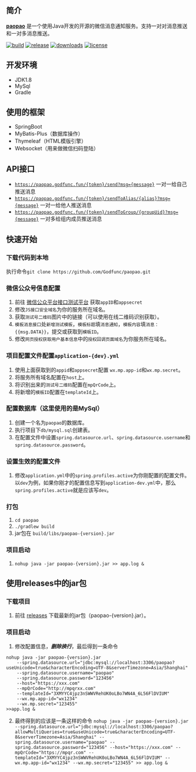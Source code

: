 ## 简介
**[paopao](https://paopao.godfunc.fun)** 是一个使用Java开发的开源的微信消息通知服务。支持一对对消息推送和一对多消息推送。

[![build](https://github.com/Godfunc/paopao/workflows/build/badge.svg)](https://github.com/Godfunc/paopao/actions)
[![release](https://img.shields.io/github/release/Godfunc/paopao.svg)](https://github.com/Godfunc/paopao/releases)
[![downloads](https://img.shields.io/github/downloads/Godfunc/paopao/total.svg)](https://github.com/Godfunc/paopao)
[![license](https://img.shields.io/github/license/Godfunc/paopao)](https://github.com/Godfunc/paopao/blob/master/LICENSE)

## 开发环境
* JDK1.8
* MySql
* Gradle

## 使用的框架
* SpringBoot
* MyBatis-Plus（数据库操作）
* Thymeleaf（HTML模版引擎）
* Websocket（用来做微信扫码登陆）

## API接口
* [`https://paopao.godfunc.fun/{token}/send?msg={message}`](https://paopao.godfunc.fun/message) 一对一给自己推送消息
* [`https://paopao.godfunc.fun/{token}/sendToAlias/{alias}?msg={message}`](https://paopao.godfunc.fun/message-alias) 一对一给他人推送消息
* [`https://paopao.godfunc.fun/{token}/sendToGroup/{groupUid}?msg={message}`](https://paopao.godfunc.fun/message-group) 一对多给组内成员推送消息

## 快速开始
### 下载代码到本地
执行命令`git clone https://github.com/Godfunc/paopao.git`
### 微信公众号信息配置
1. 前往 [微信公众平台接口测试平台](https://mp.weixin.qq.com/debug/cgi-bin/sandboxinfo?action=showinfo&t=sandbox/index) 获取`appID`和`appsecret`
2. 修改`JS接口安全域名`为你的服务所在域名。
3. 获取`测试号二维码`图片中的链接（可以使用在线二维码识别获取）。 
4. `模板消息接口`处`新增测试模板`，`模板标题`填`消息通知`，`模板内容`填`消息： {{msg.DATA}}`，提交或获取到`模板ID`。
5. 修改`网页授权获取用户基本信息`中的`授权回调页面域名`为你服务所在域名。
### 项目配置文件配置`application-{dev}.yml`
1. 使用上面获取到的`appid`和`appsecret`配置 `wx.mp.app-id`和`wx.mp.secret`。
2. 将服务所有域名配置在`host`上。
3. 将识别出来的`测试号二维码`配置在`mpQrCode`上。
4. 将新增的`模板ID`配置在`templateId`上。
### 配置数据库（这里使用的是MySql）
1. 创建一个名为`paopao`的数据库。
2. 执行项目下`db/mysql.sql`创建表。
3. 在配置文件中设置`spring.datasource.url`、`spring.datasource.username`和`spring.datasource.password`。
### 设置生效的配置文件
1. 修改`application.yml`中的`spring.profiles.active`为你刚配置的配置文件。以`dev`为例，如果你刚才的配置信息写到`application-dev.yml`中，那么`spring.profiles.active`就是应该写`dev`。
### 打包
1. `cd paopao`
2. `./gradlew build`
3. jar包在 `build/libs/paopao-{version}.jar`
### 项目启动
1.  `nohup java -jar paopao-{version}.jar >> app.log &`

## 使用releases中的jar包
### 下载项目
1. 前往 [releases](https://github.com/Godfunc/paopao/releases) 下载最新的jar包（paopao-{version}.jar）。
### 项目启动
1. 修改配置信息，***删除换行***，最后得到一条命令
```shell script
nohup java -jar paopao-{version}.jar 
    --spring.datasource.url="jdbc:mysql://localhost:3306/paopao?useUnicode=true&characterEncoding=UTF-8&serverTimezone=Asia/Shanghai" 
    --spring.datasource.username="paopao" 
    --spring.datasource.password="123456" 
    --host="https://xxx.com" 
    --mpQrCode="http://mpqrxx.com" 
    --templateId="3XMYYC4jpz3nSWWVRehUK0oLBo7WN4A_6L56FlDVIUM" 
    --wx.mp.app-id="wx1234" 
    --wx.mp.secret="123455" 
>>app.log &
```
2. 最终得到的应该是一条这样的命令
`nohup java -jar paopao-{version}.jar --spring.datasource.url="jdbc:mysql://localhost:3306/paopao?allowMultiQueries=true&useUnicode=true&characterEncoding=UTF-8&serverTimezone=Asia/Shanghai" --spring.datasource.username="paopao" --spring.datasource.password="123456" --host="https://xxx.com" --mpQrCode="https://mpqr.com" --templateId="3XMYYC4jpz3nSWWVRehUK0oLBo7WN4A_6L56FlDVIUM" --wx.mp.app-id="wx1234" --wx.mp.secret="123455" >> app.log &`